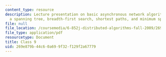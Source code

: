 ```yaml
---
content_type: resource
description: Lecture presentation on basic asynchronous network algorithms, constructing
  a spanning tree, breadth-first search, shortest paths, and minimum spanning trees.
file: null
file_location: /coursemedia/6-852j-distributed-algorithms-fall-2009/269e879b44c60a699f32f129f2a67779_MIT6_852JF09_lec09.pdf
file_type: application/pdf
resourcetype: Document
title: Class 9
uid: 269e879b-44c6-0a69-9f32-f129f2a67779
---
```

